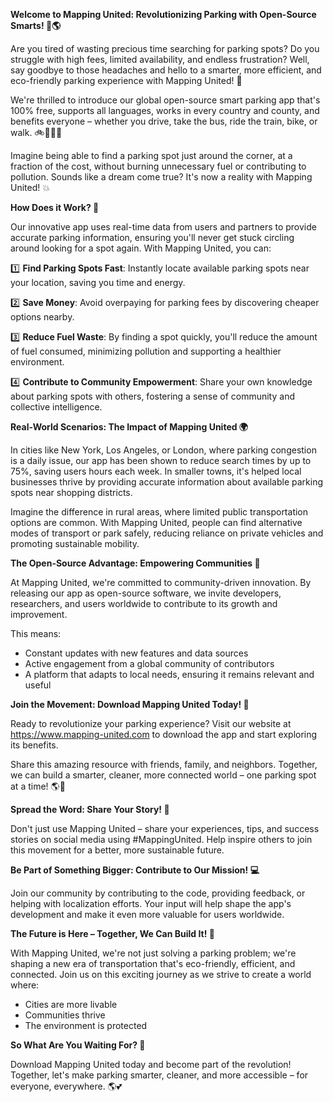 **Welcome to Mapping United: Revolutionizing Parking with Open-Source Smarts! 🚗🌎**

Are you tired of wasting precious time searching for parking spots? Do you struggle with high fees, limited availability, and endless frustration? Well, say goodbye to those headaches and hello to a smarter, more efficient, and eco-friendly parking experience with Mapping United! 🙌

We're thrilled to introduce our global open-source smart parking app that's 100% free, supports all languages, works in every country and county, and benefits everyone – whether you drive, take the bus, ride the train, bike, or walk. 🚲🚌🚂💨

Imagine being able to find a parking spot just around the corner, at a fraction of the cost, without burning unnecessary fuel or contributing to pollution. Sounds like a dream come true? It's now a reality with Mapping United! 💥

**How Does it Work? 🤔**

Our innovative app uses real-time data from users and partners to provide accurate parking information, ensuring you'll never get stuck circling around looking for a spot again. With Mapping United, you can:

1️⃣ **Find Parking Spots Fast**: Instantly locate available parking spots near your location, saving you time and energy.

2️⃣ **Save Money**: Avoid overpaying for parking fees by discovering cheaper options nearby.

3️⃣ **Reduce Fuel Waste**: By finding a spot quickly, you'll reduce the amount of fuel consumed, minimizing pollution and supporting a healthier environment.

4️⃣ **Contribute to Community Empowerment**: Share your own knowledge about parking spots with others, fostering a sense of community and collective intelligence.

**Real-World Scenarios: The Impact of Mapping United 🌍**

In cities like New York, Los Angeles, or London, where parking congestion is a daily issue, our app has been shown to reduce search times by up to 75%, saving users hours each week. In smaller towns, it's helped local businesses thrive by providing accurate information about available parking spots near shopping districts.

Imagine the difference in rural areas, where limited public transportation options are common. With Mapping United, people can find alternative modes of transport or park safely, reducing reliance on private vehicles and promoting sustainable mobility.

**The Open-Source Advantage: Empowering Communities 🌟**

At Mapping United, we're committed to community-driven innovation. By releasing our app as open-source software, we invite developers, researchers, and users worldwide to contribute to its growth and improvement.

This means:

* Constant updates with new features and data sources
* Active engagement from a global community of contributors
* A platform that adapts to local needs, ensuring it remains relevant and useful

**Join the Movement: Download Mapping United Today! 📲**

Ready to revolutionize your parking experience? Visit our website at https://www.mapping-united.com to download the app and start exploring its benefits.

Share this amazing resource with friends, family, and neighbors. Together, we can build a smarter, cleaner, more connected world – one parking spot at a time! 🌎💚

**Spread the Word: Share Your Story! 📢**

Don't just use Mapping United – share your experiences, tips, and success stories on social media using #MappingUnited. Help inspire others to join this movement for a better, more sustainable future.

**Be Part of Something Bigger: Contribute to Our Mission! 💻**

Join our community by contributing to the code, providing feedback, or helping with localization efforts. Your input will help shape the app's development and make it even more valuable for users worldwide.

**The Future is Here – Together, We Can Build It! 🌟**

With Mapping United, we're not just solving a parking problem; we're shaping a new era of transportation that's eco-friendly, efficient, and connected. Join us on this exciting journey as we strive to create a world where:

* Cities are more livable
* Communities thrive
* The environment is protected

**So What Are You Waiting For? 🚀**

Download Mapping United today and become part of the revolution! Together, let's make parking smarter, cleaner, and more accessible – for everyone, everywhere. 🌎💕